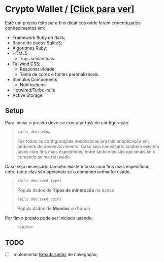# Crypto Wallet / [[Click para ver]](/images.md)

Esté um projeto feito para fins didáticos onde foram concretizados conhecimentos em:
- Framework Ruby on Rails;
- Banco de dados Sqlite3;
- Algoritmos Ruby;
- HTML5;
  - Tags semânticas.
- Tailwind CSS;
  - Responssividade.
  - Tema de cores e fontes peronalizáveis.
- Stimulus Components
  - Notifications
- Hotwired/Turbo-rails
- Active Storage

## Setup

Para iniciar o projeto deve-se executar task de configuração:
>```bash
>rails dev:setup
>```
> Faz todas as configurações necessárias pra iniciar aplicação em ambiente de desenvolvimento.
Caso seja necessário também existem tasks com fins mais especificos, entre tanto elas são opcionais se o comando acima foi usado.

Caso seja necessário também existem tasks com fins mais especificos, entre tanto elas são opcionais se o comando acima foi usado.
>```bash
>rails dev:seed_types
>```
> Popula dados de **Tipos de mineração** no banco

>```bash
>rails dev:seed_coins
>```
> Popula dados de **Moedas** no banco

Por fim o projeto pode ser iniciado usando:
>```bash
>bin/dev
>```

## TODO

- [ ] Implementar [Breadcrumbs](https://i.imgur.com/lFfYWpg.png) de navegação;